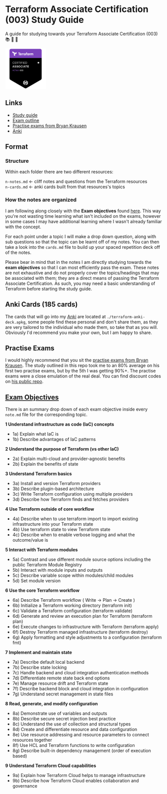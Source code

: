 # Terraform Associate Certification (003) Study Guide

A guide for studying towards your Terraform Associate Certification (003) 📚 📖 🎒

<img src="./hashicorp-badge.png" alt="terraform badge" style="width: 130px;" />

## Links

  - [Study guide](https://developer.hashicorp.com/terraform/tutorials/certification-003/associate-study-003)
  - [Exam outline](https://www.hashicorp.com/certification/terraform-associate)
  - [Practise exams from Bryan Krausen](https://www.udemy.com/course/terraform-associate-practice-exam)
  - [Anki](https://ankiweb.net/about)


## Format

### **Structure**

Within each folder there are two different resources:

`n-notes.md` <- cliff notes and questions from the Terraform resources  
`n-cards.md` <- anki cards built from that resources's topics  

### **How the notes are organized**

I am following along closely with the **Exam objectives** found [here](https://www.hashicorp.com/certification/terraform-associate). This way you're not wasting time learning what isn't included on the exams, however in some cases I may have additional learning where I wasn't already familiar with the concept.

For each point under a topic I will make a drop down question, along with sub questions so that the topic can be learnt off of my notes. You can then take a look into the `cards.md` file to build up your spaced repetition deck off of the notes. 

Please bear in mind that in the notes I am directly studying towards the **exam objectives** so that I can most efficiently pass the exam. These notes are not exhaustive and do not properly cover the topics/headings that may be associated with them; they are a direct means of passing the Terraform Associate Certification. As such, you may need a basic understanding of Terraform before starting the study guide.

## Anki Cards (185 cards)

The cards that will go into my [Anki](https://ankiweb.net/about) are located at `./terraform-anki-deck.apkg`, some people find these personal and don't share them, as they are very tailored to the individual who made them, so take that as you will. Obviously I'd recommend you make your own, but I am happy to share. 

## Practise Exams

I would highly recommend that you sit the [practise exams from Bryan Krausen](https://www.udemy.com/course/terraform-associate-practice-exam). The study outlined in this repo took me to an 80% average on his first two practise exams, but by the 5th I was getting 90%+. The practise exams were a close emulation of the real deal. You can find discount codes on [his public repo](https://github.com/btkrausen).

## [Exam Objectives](https://www.hashicorp.com/certification/terraform-associate)

There is an summary drop down of each exam objective inside every `note.md` file for the corresponding topic.

**1	Understand infrastructure as code (IaC) concepts**  
- 1a)	Explain what IaC is
- 1b)	Describe advantages of IaC patterns

**2	Understand the purpose of Terraform (vs other IaC)**
- 2a)	Explain multi-cloud and provider-agnostic benefits
- 2b)	Explain the benefits of state

**3	Understand Terraform basics**
- 3a)	Install and version Terraform providers
- 3b)	Describe plugin-based architecture
- 3c)	Write Terraform configuration using multiple providers
- 3d)	Describe how Terraform finds and fetches providers

**4	Use Terraform outside of core workflow**
- 4a)	Describe when to use terraform import to import existing infrastructure into your Terraform state
- 4b)	Use terraform state to view Terraform state
- 4c)	Describe when to enable verbose logging and what the outcome/value is

**5	Interact with Terraform modules**
- 5a)	Contrast and use different module source options including the public Terraform Module Registry
- 5b)	Interact with module inputs and outputs
- 5c)	Describe variable scope within modules/child modules
- 5d)	Set module version

**6	Use the core Terraform workflow**
- 6a)	Describe Terraform workflow ( Write -> Plan -> Create )
- 6b)	Initialize a Terraform working directory (terraform init)
- 6c)	Validate a Terraform configuration (terraform validate)
- 6d)	Generate and review an execution plan for Terraform (terraform plan)
- 6e)	Execute changes to infrastructure with Terraform (terraform apply)
- 6f)	Destroy Terraform managed infrastructure (terraform destroy)
- 6g)	Apply formatting and style adjustments to a configuration (terraform fmt)

**7	Implement and maintain state**
- 7a)	Describe default local backend
- 7b)	Describe state locking
- 7c)	Handle backend and cloud integration authentication methods
- 7d)	Differentiate remote state back end options
- 7e)	Manage resource drift and Terraform state
- 7f)	Describe backend block and cloud integration in configuration
- 7g)	Understand secret management in state files

**8	Read, generate, and modify configuration**
- 8a)	Demonstrate use of variables and outputs
- 8b)	Describe secure secret injection best practice
- 8c)	Understand the use of collection and structural types
- 8d)	Create and differentiate resource and data configuration
- 8e)	Use resource addressing and resource parameters to connect resources together
- 8f)	Use HCL and Terraform functions to write configuration
- 8g)	Describe built-in dependency management (order of execution based)

**9	Understand Terraform Cloud capabilities**
- 9a)	Explain how Terraform Cloud helps to manage infrastructure
- 9b)	Describe how Terraform Cloud enables collaboration and governance
